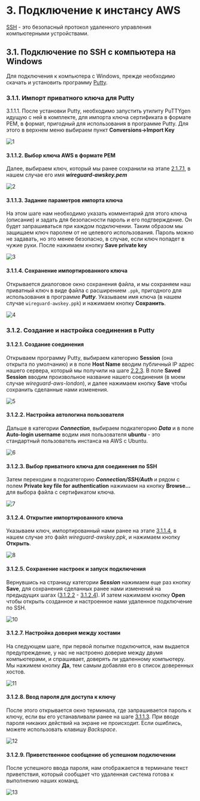 # 3. Подключение к инстансу AWS

[SSH](https://ru.wikipedia.org/wiki/SSH) - это безопасный протокол удаленного управления компьютерными устройствами. 

## 3.1. Подключение по SSH c компьютера на Windows

Для подключения к компьютера с Windows, прежде необходимо скачать и установить программу [Putty](https://www.chiark.greenend.org.uk/~sgtatham/putty/latest.html). 

### 3.1.1. Импорт приватного ключа для Putty
3.1.1.1. После установки Putty, необходимо запустить утилиту PuTTYgen идущую с ней в комплекте, для импорта ключа сертификата в формате PEM, в формат, пригодный для использования в программе Putty. Для этого в верхнем меню выбираем пункт **Conversions->Import Key**

![1](/images/ru/ssh1.jpg)

#### 3.1.1.2. Выбор ключа AWS в формате PEM
Далее, выбираем ключ, который мы ранее сохранили на этапе [2.1.7.1](create-aws-instance.html#_2-1-7-1-сохранение-кnючей-доступа), в нашем случае его имя ***wireguard-awskey.pem***

![2](/images/ru/ssh2.jpg)

#### 3.1.1.3. Задание параметров импорта ключа
На этом шаге нам необходимо указать комментарий для этого ключа (описание) и задать для безопасности пароль и его подтверждение. Он будет запрашиваться при каждом подключении. Таким образом мы защищаем ключ паролем от не целевого использования. Пароль можно не задавать, но это менее безопасно, в случае, если ключ попадет в чужие руки. После нажимаем кнопку **Save private key**

![3](/images/ru/ssh3.jpg)

#### 3.1.1.4. Сохранение импортированного ключа
Открывается диалоговое окно сохранения файла, и мы сохраняем наш приватный ключ в виде файла с расширением `.ppk`, пригодного для использования в программе ***Putty***.
Указываем имя ключа (в нашем случае `wireguard-awskey.ppk`) и нажимаем кнопку **Сохранить**. 

![4](/images/ru/ssh4.jpg)

### 3.1.2. Создание и настройка соединения в Putty

#### 3.1.2.1. Создание соединения
Открываем программу Putty, выбираем категорию **Session** (она открыта по умолчанию) и в поле **Host Name** вводим публичный IP адрес нашего сервера, который мы получили на шаге [2.2.3](create-aws-instance.html#_2-2-3-обзор-резуnьтатов-создания-внешнего-ip-адреса). В поле **Saved Session** вводим произвольное название нашего соединения (в моем случае *wireguard-aws-london*), и далее нажимаем кнопку **Save** чтобы сохранить сделанные нами изменения. 

![5](/images/ru/ssh5.jpg)

#### 3.1.2.2. Настройка автологина пользователя
Дальше в категории ***Connection***, выбираем подкатегорию ***Data*** и в поле **Auto-login username** водим имя пользователя **ubuntu** - это стандартный пользователь инстанса на AWS с Ubuntu. 

![6](/images/ru/ssh6.jpg)

#### 3.1.2.3. Выбор приватного ключа для соединения по SSH
Затем переходим в подкатегорию ***Connection/SSH/Auth*** и рядом с полем **Private key file for authentication** нажимаем на кнопку **Browse...** для выбора файла с сертификатом ключа. 

![7](/images/ru/ssh7.jpg)

#### 3.1.2.4. Открытие импортированного ключа
Указываем ключ, импортированный нами ранее на этапе [3.1.1.4](#_3-1-1-4-сохранение-импортированного-кnюча), в нашем случае это файл *wireguard-awskey.ppk*, и нажимаем кнопку **Открыть**.

![8](/images/ru/ssh8.jpg)


#### 3.1.2.5. Сохранение настроек и запуск подключения
Вернувшись на страницу категории ***Session*** нажимаем еще раз кнопку **Save**, для сохранения сделанных ранее нами изменений на предыдущих шагах ([3.1.2.2](#_3-1-2-2-настройка-автоnогина-поnьзоватеnя) - [3.1.2.4](#_3-1-2-4-открытие-импортированного-кnюча)). И затем нажимаем кнопку **Open** чтобы открыть созданное и настроенное нами удаленное подключение по SSH. 

![10](/images/ru/ssh10.jpg)

#### 3.1.2.7. Настройка доверия между хостами
На следующем шаге, при первой попытке подключится, нам выдается предупреждение, у нас не настроено доверие между двумя компьютерами, и спрашивает, доверять ли удаленному компьютеру. Мы нажимем кнопку **Да**, тем самым добавляя его в список доверенных хостов. 

![11](/images/ru/ssh11.jpg)

#### 3.1.2.8. Ввод пароля для доступа к ключу
После этого открывается окно терминала, где запрашивается пароль к ключу, если вы его устанавливали ранее на шаге [3.1.1.3](l#_3-1-1-3-задание-параметров-импорта-кnюча). При вводе пароля никаких действий на экране не происходит. Если ошиблись, можете использовать клавишу *Backspace*.

![12](/images/ru/ssh12.jpg)

#### 3.1.2.9. Приветственное сообщение об успешном подключении
После успешного ввода пароля, нам отображается в терминале текст приветствия, который сообщает что удаленная система готова к выполнению наших команд.

![13](/images/ru/ssh13.jpg)